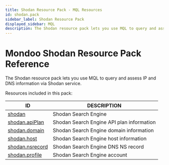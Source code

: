```yaml
---
title: Shodan Resource Pack - MQL Resources
id: shodan.pack
sidebar_label: Shodan Resource Pack
displayed_sidebar: MQL
description: The Shodan resource pack lets you use MQL to query and assess IP and DNS information via Shodan service.
---
```


# Mondoo Shodan Resource Pack Reference

The Shodan resource pack lets you use MQL to query and assess IP and DNS information via Shodan service.

Resources included in this pack:

| ID                                    | DESCRIPTION                               |
| ------------------------------------- | ----------------------------------------- |
| [shodan](shodan.md)                   | Shodan Search Engine                      |
| [shodan.apiPlan](shodan.apiplan.md)   | Shodan Search Engine API plan information |
| [shodan.domain](shodan.domain.md)     | Shodan Search Engine domain information   |
| [shodan.host](shodan.host.md)         | Shodan Search Engine host information     |
| [shodan.nsrecord](shodan.nsrecord.md) | Shodan Search Engine DNS NS record        |
| [shodan.profile](shodan.profile.md)   | Shodan Search Engine account              |
